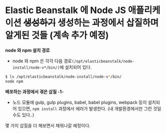# Elastic Beanstalk 에 Node JS 애플리케이션 <s>생성하기</s> 생성하는 과정에서 삽질하며 알게된 것들 (계속 추가 예정)

__node 와 npm 설치 경로__
- node 와 npm 은 각각 다음 경로`(/opt/elasticbeanstalk/node-install/node-v*/bin/)`에 설치되어 있다.
```sh
$ ls /opt/elasticbeanstalk/node-install/node-v*/bin/
node npm
```

__배포하는 과정에서 겪은 삽질 -1-__
- 노드 모듈에 gulp, gulp plugins, babel, babel plugins, webpack 등이 설치되어 있으면, `npm install` 과정에서 에러가 발생한다. (내 개발환경에서만 그런 것일 수도 있다..)

몇 가지 삽질을 더 해보면서 채워나갈 예정이다.
